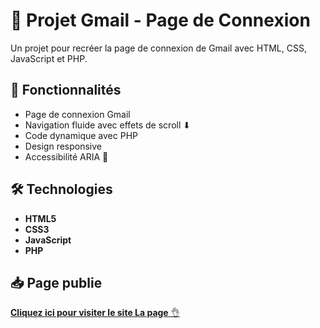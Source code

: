 # 📧 Projet Gmail - Page de Connexion

Un projet pour recréer la page de connexion de Gmail avec HTML, CSS, JavaScript et PHP.

## 🚀 Fonctionnalités

- Page de connexion Gmail 
- Navigation fluide avec effets de scroll ⬇
- Code dynamique avec PHP 
- Design responsive 
- Accessibilité ARIA 🦯

## 🛠️ Technologies

- **HTML5** 
- **CSS3** 
- **JavaScript** 
- **PHP** 


## 📥 Page publie

[**Cliquez ici pour visiter le site La page** 👌](https://safidial.github.io/Projet-gmail/)


















